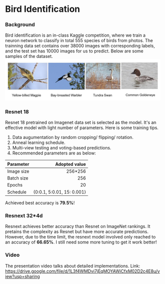 # Bird Identification
### Background
Bird identification is an in-class Kaggle competition, where we train a neuron network to classify in total 555 species of birds from photos. 
The trainning data set contains over 38000 images with corresponding labels, and the test set has 10000 images for us to predict. Below are some samples of the dataset.
![Examples from the data set](https://github.com/alecgao066/Bird-identification/blob/main/Demo/examples.JPG)
### Resnet 18
Resnet 18 pretrained on Imagenet data set is selected as the model. It's an effective model with light number of parameters. Here is some training tips.
1. Data augumentation by random cropping/ flipping/ rotation.
2. Anneal learning schedule.
3. Multi-view testing and voting-based predictions.
4. Recommended parameters are as below:

| Parameter  | Adopted value |  
| --------   | -----:   | 
| Image size | 256*256  |  
| Batch size | 256      |  
| Epochs     |20        |
| Schedule   | {0:0.1, 5:0.01, 15: 0.001}      | 

Achieved best accuracy is **79.5%**!

### Resnext 32*4d
Resnext achieves better accuracy than Resnet on ImageNet rankings. It pretains the complexity as Resnet but have more accurate predictions. However, due to the time limit, the resnext model involved only reached to an accuracy of **66.65%**. I still need some more tuning to get it work better!

### Video
The presentation video talks about detailed implementations.
Link: https://drive.google.com/file/d/1L3f4WMDvi7jEqMOYAWiCfxM02D2c4E8u/view?usp=sharing
